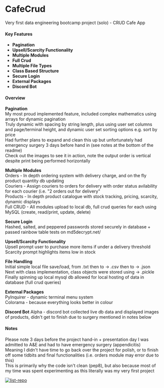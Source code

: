 # CafeCrud   
Very first data engineering bootcamp project (solo) - CRUD Cafe App  
  
#### Key Features  
- **Pagination**  
- **Upsell/Scarcity Functionality**  
- **Multiple Modules**  
- **Full Crud**  
- **Multiple File Types**  
- **Class Based Structure**  
- **Secure Login**  
- **External Packages**
- **Discord Bot** 
  
#### Overview  
**Pagination**  
My most proud implemented feature, included complex mathematics using arrays for dynamic pagination  
Truly dynamic with spacing by string length, plus using user set columns and page/terminal height, and dynamic user set sorting options e.g. sort by price  
Had further plans to expand and clean this up but unfortunately had emergency surgery 3 days before hand in (see notes at the bottom of the readme)  
Check out the images to see it in action, note the output order is vertical despite print being performed horizontally  
   
**Multiple Modules**  
Orders -  In depth ordering system with delivery charge, and on the fly product quantity db updating  
Couriers - Assign couriers to orders for delivery with order status avilability for each courier (i.e. "2 orders out for delivery"   
Products - In depth product catalogue with stock tracking, pricing, scarcity, dynamic displays  
Full CRUD - All modules upload to local db, full crud queries for each using MySQL (create, read/print, update, delete)  
  
**Secure Login**  
Hashed, salted, and peppered passwords stored securely in database + passed rainbow table tests on md5decrypt.net/   

**Upsell/Scarcity Functionality**  
Upsell prompt user to purchase more items if under a delivery threshold  
Scarcity prompt highlights items low in stock  

**File Handling**  
Initial simple local file save/load, from .txt then to -> .csv then to -> .json  
Next with class implementation, class objects were stored using -> .pickle  
Finally spinning up local mysql db allowed for local hosting of data in database (full crud queries)  

**External Packages**  
PyInquirer - dynamic terminal menu system  
Colorama - because everything looks better in colour  

**Discord Bot**
Alpha - discord bot collected live db data and displayed images of products, didn't get to finish due to surgery mentioned in notes below  


#### Notes  
Please note 3 days before the project hand-in + presentation day I was admitted to A&E and had to have emergency surgery (appendicitis)  
Meaning I didn't have time to go back over the project for polish, or to finish off some tidbits and final functionalities (i.e. orders module may error due to this)  
This is primarily why the code isn't clean (pep8), but also because most of my time was spent experimenting as this literally was my very first project   

[![list-repo](https://github.com/ceefar/PyTest1/actions/workflows/example-action.yml/badge.svg)](https://github.com/ceefar/PyTest1/actions/workflows/example-action.yml)
